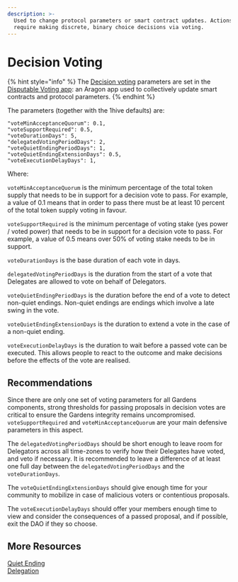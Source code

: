 ```yaml
---
description: >-
  Used to change protocol parameters or smart contract updates. Actions that
  require making discrete, binary choice decisions via voting.
---
```


# Decision Voting

{% hint style="info" %}
The [Decision voting](../garden-framework/decision-voting.md) parameters are set in the [Disputable Voting app](https://github.com/1Hive/disputable-voting): an Aragon app used to collectively update smart contracts and protocol parameters.
{% endhint %}

The parameters \(together with the 1hive defaults\) are:

```text
"voteMinAcceptanceQuorum": 0.1,
"voteSupportRequired": 0.5,
"voteDurationDays": 5,
"delegatedVotingPeriodDays": 2,
"voteQuietEndingPeriodDays": 1,
"voteQuietEndingExtensionDays": 0.5,
"voteExecutionDelayDays": 1,
```

Where:

`voteMinAcceptanceQuorum` is the minimum percentage of the total token supply that needs to be in support for a decision vote to pass. For example, a value of 0.1 means that in order to pass there must be at least 10 percent of the total token supply voting in favour.

`voteSupportRequired` is the minimum percentage of voting stake \(yes power / voted power\) that needs to be in support for a decision vote to pass. For example, a value of 0.5 means over 50% of voting stake needs to be in support.

`voteDurationDays` is the base duration of each vote in days.

`delegatedVotingPeriodDays` is the duration from the start of a vote that Delegates are allowed to vote on behalf of Delegators.

`voteQuietEndingPeriodDays` is the duration before the end of a vote to detect non-quiet endings. Non-quiet endings are endings which involve a late swing in the vote.

`voteQuietEndingExtensionDays` is the duration to extend a vote in the case of a non-quiet ending.

`voteExecutionDelayDays` is the duration to wait before a passed vote can be executed. This allows people to react to the outcome and make decisions before the effects of the vote are realised.

## Recommendations

Since there are only one set of voting parameters for all Gardens components, strong thresholds for passing proposals in decision votes are critical to ensure the Gardens integrity remains uncompromised. `voteSupportRequired` and `voteMinAcceptanceQuorum` are your main defensive parameters in this aspect.

The `delegatedVotingPeriodDays` should be short enough to leave room for Delegators across all time-zones to verify how their Delegates have voted, and veto if necessary. It is recommended to leave a difference of at least one full day between the `delegatedVotingPeriodDays` and the `voteDurationDays`.

The `voteQuietEndingExtensionDays` should give enough time for your community to mobilize in case of malicious voters or contentious proposals.

The `voteExecutionDelayDays` should offer your members enough time to view and consider the consequences of a passed proposal, and if possible, exit the DAO if they so choose.

## More Resources

[Quiet Ending](https://forum.1hive.org/t/tao-voting-quiet-ending-period-and-quiet-ending-extension/4224)  
[Delegation](https://forum.1hive.org/t/tao-voting-delegation/4225)

